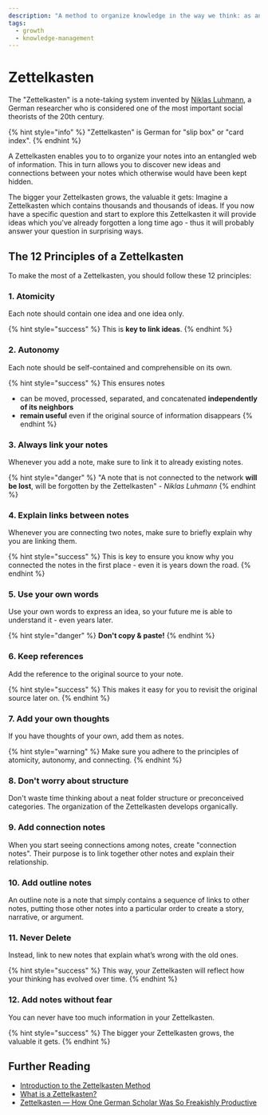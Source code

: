 ```yaml
---
description: "A method to organize knowledge in the way we think: as an entangled web of information."
tags:
  - growth
  - knowledge-management
---
```


# Zettelkasten

The "Zettelkasten" is a note-taking system invented by [Niklas Luhmann](https://en.wikipedia.org/wiki/Niklas_Luhmann), a German researcher who is considered
one of the most important social theorists of the 20th century.

{% hint style="info" %}
"Zettelkasten" is German for "slip box" or "card index".
{% endhint %}

A Zettelkasten enables you to to organize your notes into an entangled web of information. This in turn allows you to discover
new ideas and connections between your notes which otherwise would have been kept hidden.

The bigger your Zettelkasten grows, the valuable it gets: Imagine a Zettelkasten which contains thousands and thousands of ideas.
If you now have a specific question and start to explore this Zettelkasten it will provide ideas which you've already forgotten a long time ago -
thus it will probably answer your question in surprising ways.

## The 12 Principles of a Zettelkasten

To make the most of a Zettelkasten, you should follow these 12 principles:

### 1. Atomicity

Each note should contain one idea and one idea only.

{% hint style="success" %}
This is **key to link ideas**.
{% endhint %}

### 2. Autonomy

Each note should be self-contained and comprehensible on its own.

{% hint style="success" %}
This ensures notes

- can be moved, processed, separated, and concatenated **independently of its neighbors**
- **remain useful** even if the original source of information disappears
{% endhint %}

### 3. Always link your notes

Whenever you add a note, make sure to link it to already existing notes.

{% hint style="danger" %}
"A note that is not connected to the network **will be lost**, will be forgotten by the Zettelkasten" _- Niklas Luhmann_
{% endhint %}

### 4. Explain links between notes

Whenever you are connecting two notes, make sure to briefly explain why you are linking them.

{% hint style="success" %}
This is key to ensure you know why you connected the notes in the first place - even it is years down the road.
{% endhint %}

### 5. Use your own words

Use your own words to express an idea, so your future me is able to understand it - even years later.

{% hint style="danger" %}
**Don't copy & paste!**
{% endhint %}

### 6. Keep references

Add the reference to the original source to your note.

{% hint style="success" %}
This makes it easy for you to revisit the original source later on.
{% endhint %}

### 7. Add your own thoughts

If you have thoughts of your own, add them as notes.

{% hint style="warning" %}
Make sure you adhere to the principles of atomicity, autonomy, and connecting.
{% endhint %}

### 8. Don't worry about structure

Don't waste time thinking about a neat folder structure or preconceived categories.
The organization of the Zettelkasten develops organically.

### 9. Add connection notes

When you start seeing connections among notes, create "connection notes".
Their purpose is to link together other notes and explain their relationship.

### 10. Add outline notes

An outline note is a note that simply contains a sequence of links to other notes, putting those other notes
into a particular order to create a story, narrative, or argument.

### 11. Never Delete

Instead, link to new notes that explain what’s wrong with the old ones.

{% hint style="success" %}
This way, your Zettelkasten will reflect how your thinking has evolved over time.
{% endhint %}

### 12. Add notes without fear

You can never have too much information in your Zettelkasten.

{% hint style="success" %}
The bigger your Zettelkasten grows, the valuable it gets.
{% endhint %}

## Further Reading

- [Introduction to the Zettelkasten Method](https://zettelkasten.de/introduction/)
- [What is a Zettelkasten?](https://www.reddit.com/r/Zettelkasten/comments/b566a4/what_is_a_zettelkasten/)
- [Zettelkasten — How One German Scholar Was So Freakishly Productive](https://writingcooperative.com/zettelkasten-how-one-german-scholar-was-so-freakishly-productive-997e4e0ca125)